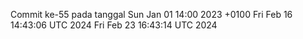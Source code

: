 Commit ke-55 pada tanggal Sun Jan 01 14:00 2023 +0100
Fri Feb 16 14:43:06 UTC 2024
Fri Feb 23 16:43:14 UTC 2024
